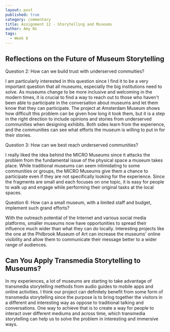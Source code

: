 ```yaml
---
layout: post
published: true
category: commentary
title: Assignment 12 - Storytelling and Museums
author: Amy Ni
tags:
  - Week 8
---
```

## Reflections on the Future of Museum Storytelling

Question 2: How can we build trust with underserved commuities?

I am particularly interested in this question since I find it to be a very important question that all museums, especially the big institutions need to solve. As museums change to be more inclusive and welcoming in the modern times, it is crucial to find a way to reach out to those who haven't been able to participate in the conversation about museums and let them know that they can participate. The project at Amsterdam Museum shows how difficult this problem can be given how long it took them, but it is a step in the right direction to include opinions and stories from underserved communities when designing exhibits. Both sides learn from the experience, and the communities can see what efforts the museum is willing to put in for their stories.

Question 3: How can we best reach underserved communities?

I really liked the idea behind the MICRO Museums since it attacks the problem from the fundamental issue of the physical space a museum takes place. While traditional museums can seem intimidating to some communities or groups, the MICRO Museums give them a chance to participate even if they are not specifically looking for the experience. Since the fragments are small and each focuses on one topic, it is easy for people to walk up and engage while performing their original tasks at the local spaces.

Question 6: How can a small museum, with a limited staff and budget, implement such grand efforts?

With the outreach potential of the Internet and various social media platforms, smaller museums now have opportunities to spread their influence much wider than what they can do locally. Interesting projects like the one at the Philbrook Museum of Art can increase the museums' online visibility and allow them to communicate their message better to a wider range of audiences.

## Can You Apply Transmedia Storytelling to Museums?

In my experiences, a lot of museums are starting to take advantage of transmedia storytelling methods from audio guides to mobile apps and online activities. I think our project can definitely benefit from some form of transmedia storytelling since the purpose is to bring together the visitors in a different and interesting way as oppose to traditional talking and conversations. One way to achieve that is to create a way for people to interact over different mediums and across time, which transmedia storytelling can help us to solve the problem in interesting and immersive ways.
